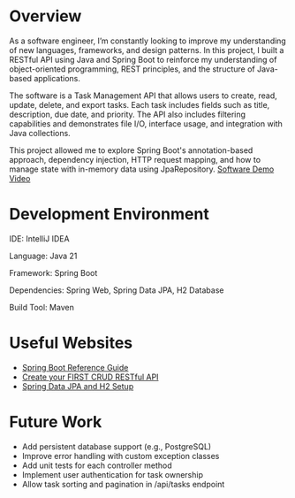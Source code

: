 # Overview

As a software engineer, I’m constantly looking to improve my understanding of new languages, frameworks, and design patterns. In this project, I built a RESTful API using Java and Spring Boot to reinforce my understanding of object-oriented programming, REST principles, and the structure of Java-based applications.

The software is a Task Management API that allows users to create, read, update, delete, and export tasks. Each task includes fields such as title, description, due date, and priority. The API also includes filtering capabilities and demonstrates file I/O, interface usage, and integration with Java collections.

This project allowed me to explore Spring Boot's annotation-based approach, dependency injection, HTTP request mapping, and how to manage state with in-memory data using JpaRepository.
[Software Demo Video](https://youtu.be/hEtETLHmMJY)

# Development Environment

IDE: IntelliJ IDEA

Language: Java 21

Framework: Spring Boot

Dependencies: Spring Web, Spring Data JPA, H2 Database

Build Tool: Maven

# Useful Websites


- [Spring Boot Reference Guide](https://docs.spring.io/spring-boot/)
- [Create your FIRST CRUD RESTful API ](https://www.youtube.com/watch?v=YVl6M5ztOu8)
- [Spring Data JPA and H2 Setup ](https://www.youtube.com/watch?v=YD_ga0r87wU)

# Future Work


- Add persistent database support (e.g., PostgreSQL)
- Improve error handling with custom exception classes
- Add unit tests for each controller method
- Implement user authentication for task ownership
- Allow task sorting and pagination in /api/tasks endpoint